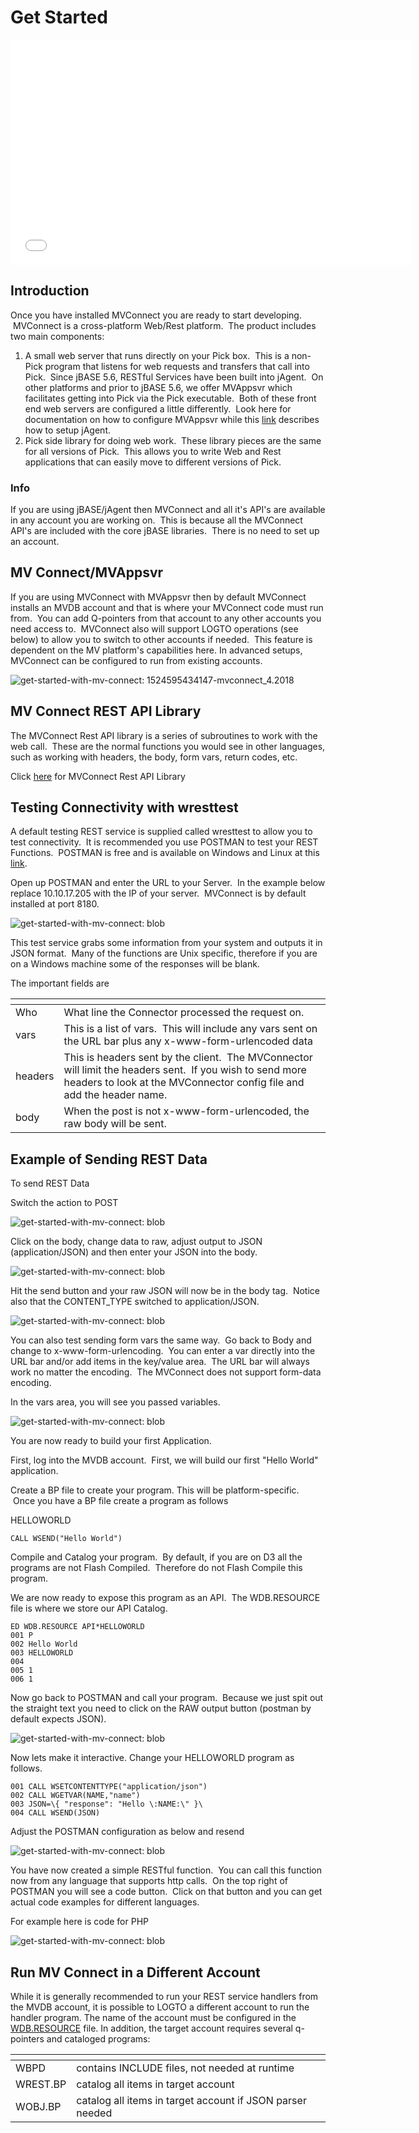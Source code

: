 # Get Started

<PageHeader />

<iframe src="//www.youtube.com/embed/7Nu7cRn4Wc4?wmode=opaque" allowfullscreen="" frameborder="0" height="360" width="640" class="fr-draggable"></iframe>

## Introduction

Once you have installed MVConnect you are ready to start developing.  MVConnect is a cross-platform Web/Rest platform.  The product includes two main components:

1. A small web server that runs directly on your Pick box.  This is a non-Pick program that listens for web requests and transfers that call into Pick.  Since jBASE 5.6, RESTful Services have been built into jAgent.  On other platforms and prior to jBASE 5.6, we offer MVAppsvr which facilitates getting into Pick via the Pick executable.  Both of these front end web servers are configured a little differently.  Look here for documentation on how to configure MVAppsvr while this [link](https://docs.jbase.com/30312-jagent/introduction-to-jagent "jAgent documentation") describes how to setup jAgent.
2. Pick side library for doing web work.  These library pieces are the same for all versions of Pick.  This allows you to write Web and Rest applications that can easily move to different versions of Pick.

### Info

If you are using jBASE/jAgent then MVConnect and all it's API's are available in any account you are working on.  This is because all the MVConnect API's are included with the core jBASE libraries.  There is no need to set up an account.

## **MV Connect/MVAppsvr**

If you are using MVConnect with MVAppsvr then by default MVConnect installs an MVDB account and that is where your MVConnect code must run from.  You can add Q-pointers from that account to any other accounts you need access to.  MVConnect also will support LOGTO operations (see below) to allow you to switch to other accounts if needed.  This feature is dependent on the MV platform's capabilities here. In advanced setups, MVConnect can be configured to run from existing accounts.

![get-started-with-mv-connect: 1524595434147-mvconnect_4.2018](./1524595434147-mvconnect_4.2018.jpg)

## MV Connect REST API Library

The MVConnect Rest API library is a series of subroutines to work with the web call.  These are the normal functions you would see in other languages, such as working with headers, the body, form vars, return codes, etc.

Click [here](./../api/README.md) for MVConnect Rest API Library

## Testing Connectivity with wresttest

A default testing REST service is supplied called wresttest to allow you to test connectivity.  It is recommended you use POSTMAN to test your REST Functions.  POSTMAN is free and is available on Windows and Linux at this [link](https://www.getpostman.com/).

Open up POSTMAN and enter the URL to your Server.  In the example below replace 10.10.17.205 with the IP of your server.  MVConnect is by default installed at port 8180.

![get-started-with-mv-connect: blob](./blob.jpg)

This test service grabs some information from your system and outputs it in JSON format.  Many of the functions are Unix specific, therefore if you are on a Windows machine some of the responses will be blank.

The important fields are

| <!----> | <!---->                                                                                                                                                                             |
| ------- | ----------------------------------------------------------------------------------------------------------------------------------------------------------------------------------- |
| Who     | What line the Connector processed the request on.                                                                                                                                   |
| vars    | This is a list of vars.  This will include any vars sent on the URL bar plus any x-www-form-urlencoded data                                                                         |
| headers | This is headers sent by the client.  The MVConnector will limit the headers sent.  If you wish to send more headers to look at the MVConnector config file and add the header name. |
| body    | When the post is not x-www-form-urlencoded, the raw body will be sent.                                                                                                              |

## Example of Sending REST Data

To send REST Data

Switch the action to POST

![get-started-with-mv-connect: blob](./blob-2.jpg)

Click on the body, change data to raw, adjust output to JSON (application/JSON) and then enter your JSON into the body.

![get-started-with-mv-connect: blob](./blob-3.jpg)

Hit the send button and your raw JSON will now be in the body tag.  Notice also that the CONTENT_TYPE switched to application/JSON.

![get-started-with-mv-connect: blob](./blob-4.jpg)

You can also test sending form vars the same way.  Go back to Body and change to x-www-form-urlencoding.  You can enter a var directly into the URL bar and/or add items in the key/value area.  The URL bar will always work no matter the encoding.  The MVConnect does not support form-data encoding.

In the vars area, you will see you passed variables.

![get-started-with-mv-connect: blob](./blob-5.jpg)

You are now ready to build your first Application.

First, log into the MVDB account.  First, we will build our first "Hello World" application.

Create a BP file to create your program. This will be platform-specific.  Once you have a BP file create a program as follows

HELLOWORLD

```
CALL WSEND("Hello World")
```

Compile and Catalog your program.  By default, if you are on D3 all the programs are not Flash Compiled.  Therefore do not Flash Compile this program.

We are now ready to expose this program as an API.  The WDB.RESOURCE file is where we store our API Catalog.

```
ED WDB.RESOURCE API*HELLOWORLD
001 P
002 Hello World
003 HELLOWORLD
004
005 1
006 1
```

Now go back to POSTMAN and call your program.  Because we just spit out the straight text you need to click on the RAW output button (postman by default expects JSON).

![get-started-with-mv-connect: blob](./blob-6.jpg)

Now lets make it interactive. Change your HELLOWORLD program as follows.

```
001 CALL WSETCONTENTTYPE("application/json")
002 CALL WGETVAR(NAME,"name")
003 JSON=\{ "response": "Hello \:NAME:\" }\
004 CALL WSEND(JSON)
```

Adjust the POSTMAN configuration as below and resend

![get-started-with-mv-connect: blob](./blob-7.jpg)

You have now created a simple RESTful function.  You can call this function now from any language that supports http calls.  On the top right of POSTMAN you will see a code button.  Click on that button and you can get actual code examples for different languages.

For example here is code for PHP

![get-started-with-mv-connect: blob](./blob-8.jpg)

## Run MV Connect in a Different Account

While it is generally recommended to run your REST service handlers from the MVDB account, it is possible to LOGTO a different account to run the handler program. The name of the account must be configured in the [WDB.RESOURCE](./../../jbase/connectivity/jagent/apis/wdb.resource/README.md) file. In addition, the target account requires several q-pointers and cataloged programs:

| <!---->  | <!---->                                                   |
| -------- | --------------------------------------------------------- |
| WBPD<br> | contains INCLUDE files, not needed at runtime             |
| WREST.BP | catalog all items in target account                       |
| WOBJ.BP  | catalog all items in target account if JSON parser needed |
